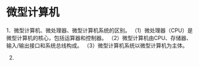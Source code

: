 # 微型计算机

1．微型计算机、微处理器、微型计算机系统的区别。
 （1）微处理器（CPU）是微型计算机的核心，包括运算器和控制器。
 （2）微型计算机由CPU、存储器、输入/输出接口和系统总线构成。
 （3）微型计算机系统以微型计算机为主体。
 
 2. 
